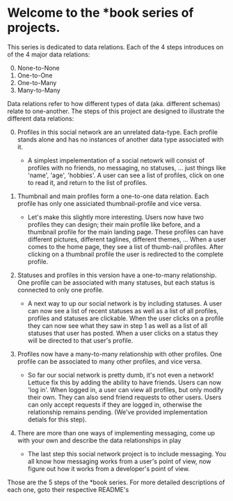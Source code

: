 # Welcome to the *book series of projects.  
  
This series is dedicated to data relations.  Each of the 4 steps introduces on of the 4 major data relations: 

0. None-to-None  
1. One-to-One 
2. One-to-Many
3. Many-to-Many  

Data relations refer to how different types of data (aka. different schemas) relate to one-another. The steps of this project are designed to illustrate the different data relations: 
  
0. Profiles in this social network are an unrelated data-type.  Each profile stands alone and has no instances of another data type associated with it.  
    * A simplest impelementation of a social netowrk will consist of profiles with no friends, no messaging, no statuses, ... just things like 'name', 'age', 'hobbies'.  A user can see a list of profiles, click on one to read it, and return to the list of profiles.  

1. Thumbnail and main profiles form a one-to-one data relation.  Each profile has only one assiciated thumbnail-profile and vice versa.    
    * Let's make this slightly more interesting.  Users now have two profiles they can design; their main profile like before, and a thumbnail profile for the main landing page. These profiles can have different pictures, different taglines, different themes, ...  When a user comes to the home page, they see a list of thumb-nail profiles.  After clicking on a thumbnail profile the user is redirected to the complete profile.

2. Statuses and profiles in this version have a one-to-many relationship.  One profile can be associated with many statuses, but each status is connected to only one profile.
    * A next way to up our social network is by including statuses.  A user can now see a list of recent statuses as well as a list of all profiles, profiles and statuses are clickable.  When the user clicks on a profile they can now see what they saw in step 1 as well as a list of all statuses that user has posted. When a user clicks on a status they will be directed to that user's profile.

3. Profiles now have a many-to-many relationship with other profiles.  One profile can be associated to many other profiles, and vice versa.
    * So far our social network is pretty dumb, it's not even a network!  Lettuce fix this by adding the ability to have friends.  Users can now 'log in'.  When logged in, a user can view all profiles, but only modify their own.  They can also send friend requests to other users.  Users can only accept requests if they are logged in, otherwise the relationship remains pending. (We've provided implementation detials for this step).
     
4. There are more than one ways of implementing messaging, come up with your own and describe the data relationships in play  
    * The last step this social network project is to include messaging.  You all know how messaging works from a user's point of view, now figure out how it works from a developer's point of view.  

    
Those are the 5 steps of the *book series. For more detailed descriptions of each one, goto their respective README's  
  
